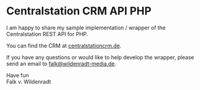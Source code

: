 Centralstation CRM API PHP
==========================

I am happy to share my sample implementation / wrapper of the Centralstation REST API for PHP.

You can find the CRM at <a href="https://centralstationcrm.de/">centralstationcrm.de</a>.

If you have any questions or would like to help develop the wrapper, please send an email to falk@wildenradt-media.de.

Have fun<br>
Falk v. Wildenradt
